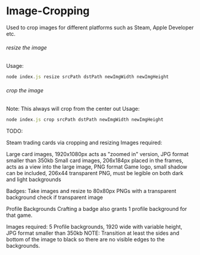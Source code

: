 # Image-Cropping


Used to crop images for different platforms such as Steam, Apple Developer etc.

###### resize the image
Usage:
```javascript
node index.js resize srcPath dstPath newImgWidth newImgHeight
```

###### crop the image
Note: This always will crop from the center out
Usage:
```javascript
node index.js crop srcPath dstPath newImgWidth newImgHeight
```


TODO: 

Steam trading cards via cropping and resizing
Images required:

Large card images, 1920x1080px acts as "zoomed in" version, JPG format smaller than 350kb
Small card images, 206x184px placed in the frames, acts as a view into the large image, PNG format
Game logo, small shadow can be included, 206x44 transparent PNG, must be legible on both dark and light backgrounds

Badges:
Take images and resize to 80x80px PNGs with a transparent background
check if transparent image

Profile Backgrounds
Crafting a badge also grants 1 profile background for that game.

Images required:
5 Profile backgrounds, 1920 wide with variable height, JPG format smaller than 350kb
NOTE: Transition at least the sides and bottom of the image to black so there are no visible edges to the backgrounds.
